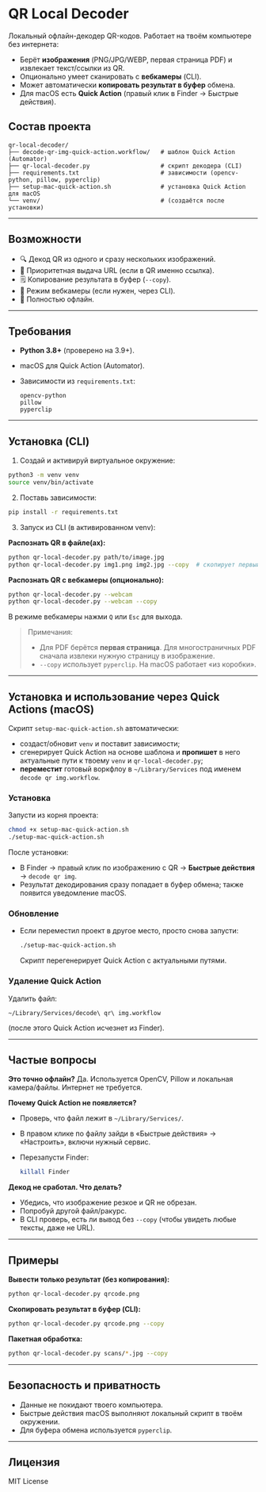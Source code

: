 # QR Local Decoder

Локальный офлайн-декодер QR-кодов. Работает на твоём компьютере без интернета:

* Берёт **изображения** (PNG/JPG/WEBP, первая страница PDF) и извлекает текст/ссылки из QR.
* Опционально умеет сканировать с **вебкамеры** (CLI).
* Может автоматически **копировать результат в буфер** обмена.
* Для macOS есть **Quick Action** (правый клик в Finder → Быстрые действия).

## Состав проекта

```
qr-local-decoder/
├── decode-qr-img-quick-action.workflow/   # шаблон Quick Action (Automator)
├── qr-local-decoder.py                    # скрипт декодера (CLI)
├── requirements.txt                       # зависимости (opencv-python, pillow, pyperclip)
├── setup-mac-quick-action.sh              # установка Quick Action для macOS
└── venv/                                  # (создаётся после установки)
```

---

## Возможности

* 🔍 Декод QR из одного и сразу нескольких изображений.
* 🔗 Приоритетная выдача URL (если в QR именно ссылка).
* 🗒️ Копирование результата в буфер (`--copy`).
* 🎥 Режим вебкамеры (если нужен, через CLI).
* 🧠 Полностью офлайн.

---

## Требования

* **Python 3.8+** (проверено на 3.9+).
* macOS для Quick Action (Automator).
* Зависимости из `requirements.txt`:

  ```
  opencv-python
  pillow
  pyperclip
  ```

---

## Установка (CLI)

1. Создай и активируй виртуальное окружение:

```bash
python3 -m venv venv
source venv/bin/activate
```

2. Поставь зависимости:

```bash
pip install -r requirements.txt
```

3. Запуск из CLI (в активированном venv):

**Распознать QR в файле(ах):**

```bash
python qr-local-decoder.py path/to/image.jpg
python qr-local-decoder.py img1.png img2.jpg --copy  # скопирует первый результат
```

**Распознать QR с вебкамеры (опционально):**

```bash
python qr-local-decoder.py --webcam
python qr-local-decoder.py --webcam --copy
```

В режиме вебкамеры нажми `Q` или `Esc` для выхода.

> Примечания:
>
> * Для PDF берётся **первая страница**. Для многостраничных PDF сначала извлеки нужную страницу в изображение.
> * `--copy` использует `pyperclip`. На macOS работает «из коробки».

---

## Установка и использование через Quick Actions (macOS)

Скрипт `setup-mac-quick-action.sh` автоматически:

* создаст/обновит `venv` и поставит зависимости;
* сгенерирует Quick Action на основе шаблона и **пропишет** в него актуальные пути к твоему `venv` и `qr-local-decoder.py`;
* **переместит** готовый воркфлоу в `~/Library/Services` под именем `decode qr img.workflow`.

### Установка

Запусти из корня проекта:

```bash
chmod +x setup-mac-quick-action.sh
./setup-mac-quick-action.sh
```

После установки:

* В Finder → правый клик по изображению с QR → **Быстрые действия** → `decode qr img`.
* Результат декодирования сразу попадает в буфер обмена; также появится уведомление macOS.

### Обновление

* Если переместил проект в другое место, просто снова запусти:

  ```bash
  ./setup-mac-quick-action.sh
  ```

  Скрипт перегенерирует Quick Action с актуальными путями.

### Удаление Quick Action

Удалить файл:

```
~/Library/Services/decode\ qr\ img.workflow
```

(после этого Quick Action исчезнет из Finder).

---

## Частые вопросы

**Это точно офлайн?**
Да. Используется OpenCV, Pillow и локальная камера/файлы. Интернет не требуется.

**Почему Quick Action не появляется?**

* Проверь, что файл лежит в `~/Library/Services/`.
* В правом клике по файлу зайди в «Быстрые действия» → «Настроить», включи нужный сервис.
* Перезапусти Finder:

  ```bash
  killall Finder
  ```

**Декод не сработал. Что делать?**

* Убедись, что изображение резкое и QR не обрезан.
* Попробуй другой файл/ракурс.
* В CLI проверь, есть ли вывод без `--copy` (чтобы увидеть любые тексты, даже не URL).

---

## Примеры

**Вывести только результат (без копирования):**

```bash
python qr-local-decoder.py qrcode.png
```

**Скопировать результат в буфер (CLI):**

```bash
python qr-local-decoder.py qrcode.png --copy
```

**Пакетная обработка:**

```bash
python qr-local-decoder.py scans/*.jpg --copy
```

---

## Безопасность и приватность

* Данные не покидают твоего компьютера.
* Быстрые действия macOS выполняют локальный скрипт в твоём окружении.
* Для буфера обмена используется `pyperclip`.

---

## Лицензия

MIT License
